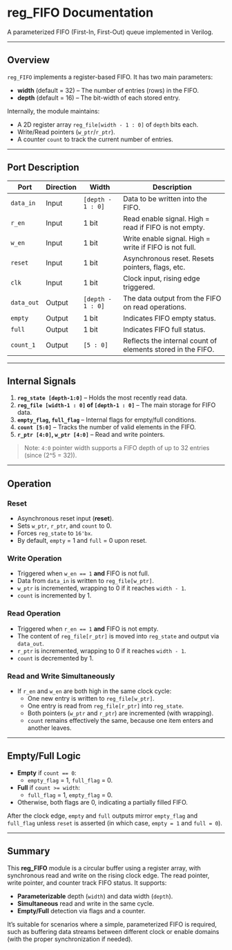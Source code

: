 # reg_FIFO Documentation

A parameterized FIFO (First-In, First-Out) queue implemented in Verilog.

---

## Overview

`reg_FIFO` implements a register-based FIFO. It has two main parameters:
- **width** (default = 32) – The number of entries (rows) in the FIFO.
- **depth** (default = 16) – The bit-width of each stored entry.

Internally, the module maintains:
- A 2D register array `reg_file[width - 1 : 0]` of `depth` bits each.
- Write/Read pointers (`w_ptr`/`r_ptr`).
- A counter `count` to track the current number of entries.

---

## Port Description

| **Port**     | **Direction** | **Width**                  | **Description**                                                            |
|--------------|---------------|----------------------------|----------------------------------------------------------------------------|
| `data_in`    | Input         | `[depth - 1 : 0]`         | Data to be written into the FIFO.                                         |
| `r_en`       | Input         | 1 bit                      | Read enable signal. High = read if FIFO is not empty.                     |
| `w_en`       | Input         | 1 bit                      | Write enable signal. High = write if FIFO is not full.                    |
| `reset`      | Input         | 1 bit                      | Asynchronous reset. Resets pointers, flags, etc.                          |
| `clk`        | Input         | 1 bit                      | Clock input, rising edge triggered.                                       |
| `data_out`   | Output        | `[depth - 1 : 0]`         | The data output from the FIFO on read operations.                         |
| `empty`      | Output        | 1 bit                      | Indicates FIFO empty status.                                              |
| `full`       | Output        | 1 bit                      | Indicates FIFO full status.                                               |
| `count_1`    | Output        | `[5 : 0]`                  | Reflects the internal count of elements stored in the FIFO.               |

---

## Internal Signals

1. **`reg_state [depth-1:0]`** – Holds the most recently read data.  
2. **`reg_file [width-1 : 0]` of `[depth-1 : 0]`** – The main storage for FIFO data.  
3. **`empty_flag`, `full_flag`** – Internal flags for empty/full conditions.  
4. **`count [5:0]`** – Tracks the number of valid elements in the FIFO.  
5. **`r_ptr [4:0]`, `w_ptr [4:0]`** – Read and write pointers.  

> Note: `4:0` pointer width supports a FIFO depth of up to 32 entries (since \(2^5 = 32\)).

---

## Operation

### Reset
- Asynchronous reset input (**reset**).
- Sets `w_ptr`, `r_ptr`, and `count` to 0.
- Forces `reg_state` to `16'bx`.
- By default, `empty` = 1 and `full` = 0 upon reset.

### Write Operation
- Triggered when `w_en == 1` **and** FIFO is not full.
- Data from `data_in` is written to `reg_file[w_ptr]`.
- `w_ptr` is incremented, wrapping to 0 if it reaches `width - 1`.
- `count` is incremented by 1.

### Read Operation
- Triggered when `r_en == 1` **and** FIFO is not empty.
- The content of `reg_file[r_ptr]` is moved into `reg_state` and output via `data_out`.
- `r_ptr` is incremented, wrapping to 0 if it reaches `width - 1`.
- `count` is decremented by 1.

### Read and Write Simultaneously
- If `r_en` and `w_en` are both high in the same clock cycle:
  - One new entry is written to `reg_file[w_ptr]`.
  - One entry is read from `reg_file[r_ptr]` into `reg_state`.
  - Both pointers (`w_ptr` and `r_ptr`) are incremented (with wrapping).
  - `count` remains effectively the same, because one item enters and another leaves.

---

## Empty/Full Logic

- **Empty** if `count == 0`:  
  - `empty_flag` = 1, `full_flag` = 0.  
- **Full** if `count >= width`:  
  - `full_flag` = 1, `empty_flag` = 0.  
- Otherwise, both flags are 0, indicating a partially filled FIFO.  

After the clock edge, `empty` and `full` outputs mirror `empty_flag` and `full_flag` unless `reset` is asserted (in which case, `empty = 1` and `full = 0`).

---

## Summary

This **reg_FIFO** module is a circular buffer using a register array, with synchronous read and write on the rising clock edge. The read pointer, write pointer, and counter track FIFO status. It supports:
- **Parameterizable** depth (`width`) and data width (`depth`).
- **Simultaneous** read and write in the same cycle.
- **Empty/Full** detection via flags and a counter.

It’s suitable for scenarios where a simple, parameterized FIFO is required, such as buffering data streams between different clock or enable domains (with the proper synchronization if needed).


